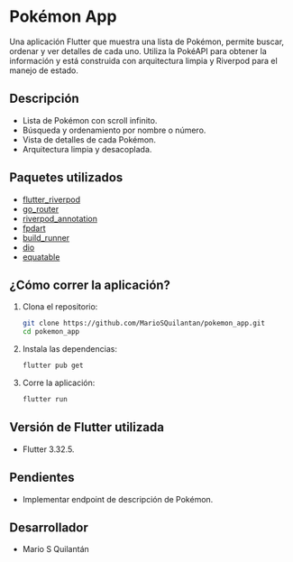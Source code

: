 # Pokémon App

Una aplicación Flutter que muestra una lista de Pokémon, permite buscar, ordenar y ver detalles de cada uno. Utiliza la PokéAPI para obtener la información y está construida con arquitectura limpia y Riverpod para el manejo de estado.

## Descripción

- Lista de Pokémon con scroll infinito.
- Búsqueda y ordenamiento por nombre o número.
- Vista de detalles de cada Pokémon.
- Arquitectura limpia y desacoplada.

## Paquetes utilizados

- [flutter_riverpod](https://pub.dev/packages/flutter_riverpod)
- [go_router](https://pub.dev/packages/go_router)
- [riverpod_annotation](https://pub.dev/packages/riverpod_annotation)
- [fpdart](https://pub.dev/packages/fpdart)
- [build_runner](https://pub.dev/packages/build_runner)
- [dio](https://pub.dev/packages/dio)
- [equatable](https://pub.dev/packages/equatable)

## ¿Cómo correr la aplicación?

1. Clona el repositorio:
   ```sh
   git clone https://github.com/MarioSQuilantan/pokemon_app.git
   cd pokemon_app
   ```
2. Instala las dependencias:
   ```sh
   flutter pub get
   ```
3. Corre la aplicación:
   ```sh
   flutter run
   ```

## Versión de Flutter utilizada

- Flutter 3.32.5.

## Pendientes

- Implementar endpoint de descripción de Pokémon.

## Desarrollador

- Mario S Quilantán
